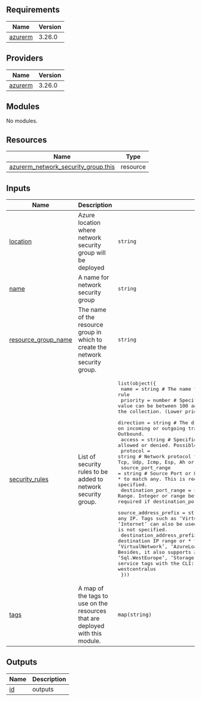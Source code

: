 <!-- BEGIN_TF_DOCS -->
## Requirements

| Name | Version |
|------|---------|
| <a name="requirement_azurerm"></a> [azurerm](#requirement\_azurerm) | 3.26.0 |

## Providers

| Name | Version |
|------|---------|
| <a name="provider_azurerm"></a> [azurerm](#provider\_azurerm) | 3.26.0 |

## Modules

No modules.

## Resources

| Name | Type |
|------|------|
| [azurerm_network_security_group.this](https://registry.terraform.io/providers/hashicorp/azurerm/3.26.0/docs/resources/network_security_group) | resource |

## Inputs

| Name | Description | Type | Default | Required |
|------|-------------|------|---------|:--------:|
| <a name="input_location"></a> [location](#input\_location) | Azure location where network security group will be deployed | `string` | n/a | yes |
| <a name="input_name"></a> [name](#input\_name) | A name for network security group | `string` | n/a | yes |
| <a name="input_resource_group_name"></a> [resource\_group\_name](#input\_resource\_group\_name) | The name of the resource group in which to create the network security group. | `string` | n/a | yes |
| <a name="input_security_rules"></a> [security\_rules](#input\_security\_rules) | List of security rules to be added to network security group. | <pre>list(object({<br>    name                       = string # The name for the security rule<br>    priority                   = number # Specifies the priority of the rule. The value can be between 100 and 4096 and must be unique for each rule in the collection. (Lower priority number -> Higher priority).<br>    direction                  = string # The direction specifies if rule will be evaluated on incoming or outgoing traffic. Possible values are Inbound and Outbound.<br>    access                     = string # Specifies whether network traffic is allowed or denied. Possible values are Allow and Deny.<br>    protocol                   = string # Network protocol this rule applies to. Possible values include Tcp, Udp, Icmp, Esp, Ah or * (which matches all).<br>    source_port_range          = string # Source Port or Range. Integer or range between 0 and 65535 or * to match any. This is required if source_port_ranges is not specified.<br>    destination_port_range     = string # Destination Port or Range. Integer or range between 0 and 65535 or * to match any. This is required if destination_port_ranges is not specified.<br>    source_address_prefix      = string # CIDR or source IP range or * to match any IP. Tags such as ‘VirtualNetwork’, ‘AzureLoadBalancer’ and ‘Internet’ can also be used. This is required if source_address_prefixes is not specified.<br>    destination_address_prefix = string # CIDR or destination IP range or * to match any IP. Tags such as ‘VirtualNetwork’, ‘AzureLoadBalancer’ and ‘Internet’ can also be used. Besides, it also supports all available Service Tags like ‘Sql.WestEurope‘, ‘Storage.EastUS‘, etc. You can list the available service tags with the CLI: shell az network list-service-tags --location westcentralus<br>  }))</pre> | `[]` | no |
| <a name="input_tags"></a> [tags](#input\_tags) | A map of the tags to use on the resources that are deployed with this module. | `map(string)` | n/a | yes |

## Outputs

| Name | Description |
|------|-------------|
| <a name="output_id"></a> [id](#output\_id) | outputs |
<!-- END_TF_DOCS -->
